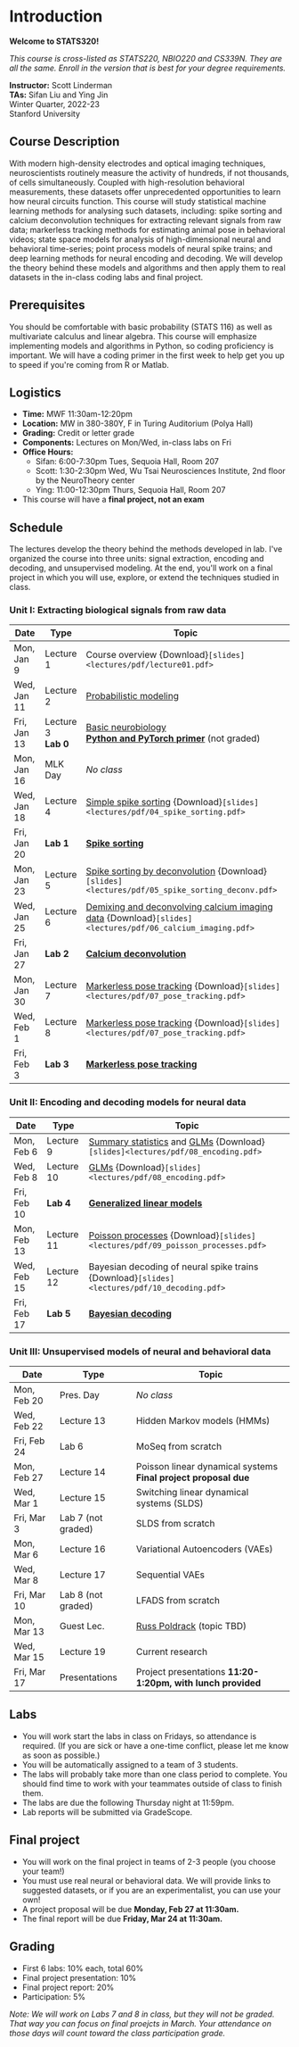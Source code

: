 # Introduction

**Welcome to STATS320!**

_This course is cross-listed as STATS220, NBIO220 and CS339N. They are all the same. Enroll in the version that is best for your degree requirements._

**Instructor:** Scott Linderman <br>
**TAs:** Sifan Liu and Ying Jin <br>
Winter Quarter, 2022-23 <br>
Stanford University

## Course Description
With modern high-density electrodes and optical imaging techniques, neuroscientists routinely measure the activity of hundreds, if not thousands, of cells simultaneously.  Coupled with high-resolution behavioral measurements, these datasets offer unprecedented opportunities to learn how neural circuits function.  This course will study statistical machine learning methods for analysing such datasets, including: spike sorting and calcium deconvolution techniques for extracting relevant signals from raw data; markerless tracking methods for estimating animal pose in behavioral videos; state space models for analysis of high-dimensional neural and behavioral time-series; point process models of neural spike trains; and deep learning methods for neural encoding and decoding. We will develop the theory behind these models and algorithms and then apply them to real datasets in the in-class coding labs and final project.

## Prerequisites
You should be comfortable with basic probability (STATS 116) as well as multivariate calculus and linear algebra. This course will emphasize implementing models and algorithms in Python, so coding proficiency is important. We will have a coding primer in the first week to help get you up to speed if you're coming from R or Matlab.

## Logistics
- **Time:** MWF 11:30am-12:20pm
- **Location:** MW in 380-380Y, F in Turing Auditorium (Polya Hall)
- **Grading:** Credit or letter grade
- **Components:** Lectures on Mon/Wed, in-class labs on Fri
- **Office Hours:**
    - Sifan: 6:00-7:30pm Tues, Sequoia Hall, Room 207
    - Scott: 1:30-2:30pm Wed, Wu Tsai Neurosciences Institute, 2nd floor by the NeuroTheory center
    - Ying: 11:00-12:30pm Thurs, Sequoia Hall, Room 207
- This course will have a **final project, not an exam**


## Schedule
The lectures develop the theory behind the methods developed in lab. I've organized the course into three units: signal extraction, encoding and decoding, and unsupervised modeling. At the end, you'll work on a final project in which you will use, explore, or extend the techniques studied in class.

### Unit I: Extracting biological signals from raw data
| Date        | Type       | Topic |
| ----------- | ---------- | ----- |
| Mon, Jan 9  | Lecture 1  | Course overview {Download}`[slides]<lectures/pdf/lecture01.pdf>`
| Wed, Jan 11 | Lecture 2  | [Probabilistic modeling](lectures/02_probabilistic_modeling)
| Fri, Jan 13 | Lecture 3 <br> **Lab 0**  | [Basic neurobiology](lectures/03_neurobio)  <br> [**Python and PyTorch primer**](labs/00_pytorch_primer.ipynb) (not graded)
| Mon, Jan 16 | MLK Day    | _No class_
| Wed, Jan 18 | Lecture 4  | [Simple spike sorting](lectures/04_simple_spike_sorting.ipynb) {Download}`[slides]<lectures/pdf/04_spike_sorting.pdf>`
| Fri, Jan 20 | **Lab 1**  | [**Spike sorting**](labs/01_spike_sorting.ipynb)
| Mon, Jan 23 | Lecture 5  | [Spike sorting by deconvolution](lectures/05_deconv_spike_sorting.ipynb) {Download}`[slides]<lectures/pdf/05_spike_sorting_deconv.pdf>`
| Wed, Jan 25 | Lecture 6  | [Demixing and deconvolving calcium imaging data](lectures/06_calcium_imaging.ipynb) {Download}`[slides]<lectures/pdf/06_calcium_imaging.pdf>`
| Fri, Jan 27 | **Lab 2**  | [**Calcium deconvolution**](labs/02_calcium_imaging.ipynb)
| Mon, Jan 30 | Lecture 7  | [Markerless pose tracking](lectures/07_pose_tracking.ipynb) {Download}`[slides]<lectures/pdf/07_pose_tracking.pdf>`
| Wed, Feb 1  | Lecture 8  | [Markerless pose tracking](lectures/07_pose_tracking.ipynb) {Download}`[slides]<lectures/pdf/07_pose_tracking.pdf>`
| Fri, Feb 3  | **Lab 3**  | [**Markerless pose tracking**](labs/03_pose_tracking.ipynb)

### Unit II: Encoding and decoding models for neural data
| Date        | Type       | Topic |
| ----------- | ---------- | ----- |
| Mon, Feb 6  | Lecture 9  | [Summary statistics](lectures/08_summary_stats.ipynb) and [GLMs](lectures/09_glm.ipynb) {Download}`[slides]<lectures/pdf/08_encoding.pdf>`
| Wed, Feb 8  | Lecture 10 | [GLMs](lectures/09_glm.ipynb) {Download}`[slides]<lectures/pdf/08_encoding.pdf>`
| Fri, Feb 10 | **Lab 4**      | [**Generalized linear models**](labs/04_glms.ipynb)
| Mon, Feb 13 | Lecture 11 | [Poisson processes](lectures/10_poisson_processes.ipynb) {Download}`[slides]<lectures/pdf/09_poisson_processes.pdf>`
| Wed, Feb 15 | Lecture 12 | Bayesian decoding of neural spike trains {Download}`[slides]<lectures/pdf/10_decoding.pdf>`
| Fri, Feb 17 | **Lab 5**      | [**Bayesian decoding**](labs/05_decoding.ipynb)

### Unit III: Unsupervised models of neural and behavioral data
| Date        | Type       | Topic |
| ----------- | ---------- | ----- |
| Mon, Feb 20 | Pres. Day  | _No class_
| Wed, Feb 22 | Lecture 13 | Hidden Markov models (HMMs)
| Fri, Feb 24 | Lab 6      | MoSeq from scratch
| Mon, Feb 27 | Lecture 14 | Poisson linear dynamical systems <br> **Final project proposal due**
| Wed, Mar 1  | Lecture 15 | Switching linear dynamical systems (SLDS)
| Fri, Mar 3  | Lab 7 (not graded) | SLDS from scratch
| Mon, Mar 6  | Lecture 16 | Variational Autoencoders (VAEs)
| Wed, Mar 8  | Lecture 17 | Sequential VAEs
| Fri, Mar 10 | Lab 8 (not graded) | LFADS from scratch
| Mon, Mar 13 | Guest Lec. | [Russ Poldrack](https://poldrack.github.io/) (topic TBD)
| Wed, Mar 15 | Lecture 19 | Current research
| Fri, Mar 17 | Presentations | Project presentations **11:20-1:20pm, with lunch provided**

## Labs
- You will work start the labs in class on Fridays, so attendance is required. (If you are sick or have a one-time conflict, please let me know as soon as possible.)
- You will be automatically assigned to a team of 3 students.
- The labs will probably take more than one class period to complete. You should find time to work with your teammates outside of class to finish them.
- The labs are due the following Thursday night at 11:59pm.
- Lab reports will be submitted via GradeScope.

## Final project

- You will work on the final project in teams of 2-3 people (you choose your team!)
- You must use real neural or behavioral data. We will provide links to suggested datasets, or if you are an experimentalist, you can use your own!
- A project proposal will be due **Monday, Feb 27 at 11:30am.**
- The final report will be due **Friday, Mar 24 at 11:30am.**

## Grading
- First 6 labs: 10% each, total 60%
- Final project presentation: 10%
- Final project report: 20%
- Participation: 5%

*Note: We will work on Labs 7 and 8 in class, but they will not be graded. That way you can focus on final proejcts in March. Your attendance on those days will count toward the class participation grade.*